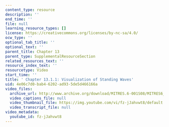 ```yaml
---
content_type: resource
description: ''
end_time: ''
file: null
learning_resource_types: []
license: https://creativecommons.org/licenses/by-nc-sa/4.0/
ocw_type: ''
optional_tab_title: ''
optional_text: ''
parent_title: Chapter 13
parent_type: SupplementalResourceSection
related_resources_text: ''
resource_index_text: ''
resourcetype: Video
start_time: ''
title: ' Chapter 13.1.1: Visualization of Standing Waves'
uid: 4e06c7d0-bab4-6202-ad93-5de5d466166a
video_files:
  archive_url: http://www.archive.org/download/MITRES.6-001S08/MITRES6_001S08_13-1-1_300k.mp4
  video_captions_file: null
  video_thumbnail_file: https://img.youtube.com/vi/fz-jJahvwt8/default.jpg
  video_transcript_file: null
video_metadata:
  youtube_id: fz-jJahvwt8
---
```

